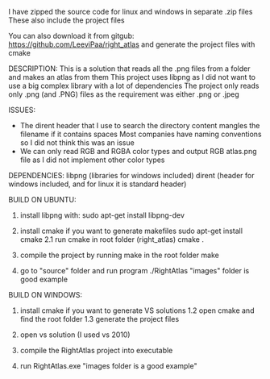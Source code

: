 I have zipped the source code for linux and windows in separate .zip files 
These also include the project files

You can also download it from gitgub: https://github.com/LeeviPaa/right_atlas
and generate the project files with cmake

DESCRIPTION:
This is a solution that reads all the .png files from a folder and makes an atlas from them
This project uses libpng as I did not want to use a big complex library with a lot of dependencies 
The project only reads only .png (and .PNG) files as the requirement was either .png or .jpeg

ISSUES:
* The dirent header that I use to search the directory content mangles the filename if it contains spaces
Most companies have naming conventions so I did not think this was an issue
* We can only read RGB and RGBA color types and output RGB atlas.png file as I did not implement other color types

DEPENDENCIES:
libpng (libraries for windows included)
dirent (header for windows included, and for linux it is standard header)


BUILD ON UBUNTU:
1. install libpng with:
	sudo apt-get install libpng-dev

2. install cmake if you want to generate makefiles
	sudo apt-get install cmake
2.1 run cmake in root folder (right_atlas)
	cmake .

3. compile the project by running make in the root folder
	make

4. go to "source" folder and run program ./RightAtlas <filepath>
	"images" folder is good example 

BUILD ON WINDOWS:
1. install cmake if you want to generate VS solutions
1.2 open cmake and find the root folder 
1.3 generate the project files

2. open vs solution (I used vs 2010)

3. compile the RightAtlas project into executable

4. run RightAtlas.exe <filepath>
	"images folder is a good example"